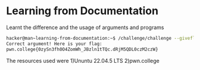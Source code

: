 # Learning from Documentation

Learnt the difference and the usage of arguments and programs

```bash
hacker@man~learning-from-documentation:~$ /challenge/challenge --giveflag
Correct argument! Here is your flag:
pwn.college{0zySn3fh0O4ZomWh_JBzln1tTQc.dRjM5QDL0czM2czW}
```

The resources used were
1)Ununtu 22.04.5 LTS
2)pwn.college

